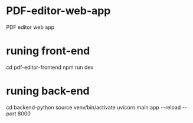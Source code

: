 # PDF-editor-web-app
PDF editor web app

# runing front-end 
cd pdf-editor-frontend
npm run dev 

# runing back-end
cd backend-python
source venv/bin/activate
uvicorn main:app --reload --port 8000
